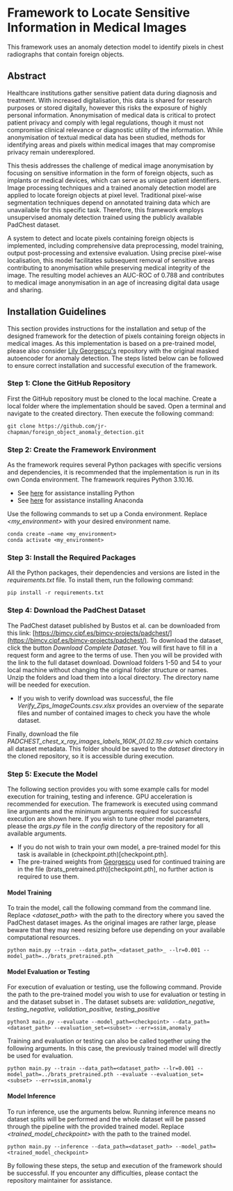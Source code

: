 # Framework to Locate Sensitive Information in Medical Images 
This framework uses an anomaly detection model to identify pixels in chest radiographs that contain foreign objects. 

## Abstract 
Healthcare institutions gather sensitive patient data during diagnosis and treatment. With increased digitalisation, this data is shared for research purposes or stored digitally, however this risks the exposure of highly personal information. Anonymisation of medical data is critical to protect patient privacy and comply with legal regulations, though it must not compromise clinical relevance or diagnostic utility of the information. While anonymisation of textual medical data has been studied, methods for identifying areas and pixels within medical images that may compromise privacy remain underexplored.

This thesis addresses the challenge of medical image anonymisation by focusing on sensitive information in the form of foreign objects, such as implants or medical devices, which can serve as unique patient identifiers. Image processing techniques and a trained anomaly detection model are applied to locate foreign objects at pixel level. Traditional pixel-wise segmentation techniques depend on annotated training data which are unavailable for this specific task. Therefore, this framework employs unsupervised anomaly detection trained using the publicly available PadChest dataset. 

A system to detect and locate pixels containing foreign objects is implemented, including comprehensive data preprocessing, model training, output post-processing and extensive evaluation. Using precise pixel-wise localisation, this model facilitates subsequent removal of sensitive areas contributing to anonymisation while preserving medical integrity of the image. The resulting model achieves an AUC-ROC of 0.788 and contributes to medical image anonymisation in an age of increasing digital data usage and sharing.

## Installation Guidelines 
This section provides instructions for the installation and setup of the designed framework for the detection of pixels containing foreign objects in medical images. As this implementation is based on a pre-trained model, please also consider [Lily Georgescu's](https://github.com/lilygeorgescu/MAE-medical-anomaly-detection.git) repository with the original masked autoencoder for anomaly detection. The steps listed below can be followed to ensure correct installation and successful execution of the framework. 

### Step 1: Clone the GitHub Repository 

First the GitHub repository must be cloned to the local machine. Create a local folder where the implementation should be saved. Open a terminal and navigate to the created directory. Then execute the following command: 

```
git clone https://github.com/jr-chapman/foreign_object_anomaly_detection.git
```

### Step 2: Create the Framework Environment

As the framework requires several Python packages with specific versions and dependencies, it is recommended that the implementation is run in its own Conda environment. The framework requires Python 3.10.16.
- See [here](https://www.python.org/downloads/) for assistance installing Python
- See [here](https://www.anaconda.com/download) for assistance installing Anaconda

Use the following commands to set up a Conda environment. Replace _<my_environment>_ with your desired environment name. 
```
conda create –name <my_environment>
conda activate <my_environment>
```

### Step 3: Install the Required Packages 
All the Python packages, their dependencies and versions are listed in the _requirements.txt_ file. To install them, run the following command: 
```
pip install -r requirements.txt 
```

### Step 4: Download the PadChest Dataset 
The PadChest dataset published by Bustos et al. can be downloaded from this link: [https://bimcv.cipf.es/bimcv-projects/padchest/](https://bimcv.cipf.es/bimcv-projects/padchest/).
To download the dataset, click the button _Download Complete Dataset_. You will first have to fill in a request form and agree to the terms of use. Then you will be provided with the link to the full dataset download. Download folders 1-50 and 54 to your local machine without changing the original folder structure or names. Unzip the folders and load them into a local directory. The directory name will be needed for execution. 

- If you wish to verify download was successful, the file _Verify_Zips_ImageCounts.csv.xlsx_ provides an overview of the separate files and number of contained images to check you have the whole dataset.

Finally, download the file _PADCHEST_chest_x_ray_images_labels_160K_01.02.19.csv_ which contains all dataset metadata. This folder should be saved to the _dataset_ directory in the cloned repository, so it is accessible during execution.

### Step 5: Execute the Model 

The following section provides you with some example calls for model execution for training, testing and inference. GPU acceleration is recommended for execution. The framework is executed using command line arguments and the minimum arguments required for successful execution are shown here. If you wish to tune other model parameters, please the _args.py_ file in the _config_ directory of the repository for all available arguments. 

- If you do not wish to train your own model, a pre-trained model for this task is available in (checkpoint.pth)[checkpoint.pth]. 
- The pre-trained weights from [Georgescu](https://github.com/lilygeorgescu/MAE-medical-anomaly-detection.git) used for continued training are in the file (brats_pretrained.pth)[checkpoint.pth], no further action is required to use them. 

#### Model Training 
To train the model, call the following command from the command line. Replace _<dataset_path>_ with the path to the directory where you saved the PadChest dataset images. As the original images are rather large, please beware that they may need resizing before use depending on your available computational resources. 

```
python main.py --train --data_path=_<dataset_path>_ --lr=0.001 --model_path=../brats_pretrained.pth 
```

#### Model Evaluation or Testing
For execution of evaluation or testing, use the following command. Provide the path to the pre-trained model you wish to use for evaluation or testing in _<checkpoint>_ and the dataset subset in _<subset>_. The dataset subsets are: _validation_negative, testing_negative, validation_positive, testing_positive_
```
python3 main.py --evaluate --model_path=<checkpoint> --data_path=<dataset_path> --evaluation_set=<subset> --err=ssim,anomaly
```

Training and evaluation or testing can also be called together using the following arguments. In this case, the previously trained model will directly be used for evaluation. 
```
python main.py --train --data_path=<dataset_path> --lr=0.001 --model_path=../brats_pretrained.pth --evaluate --evaluation_set=<subset> --err=ssim,anomaly
```

#### Model Inference 
To run inference, use the arguments below. Running inference means no dataset splits will be performed and the whole dataset will be passed through the pipeline with the provided trained model. Replace _<trained_model_checkpoint>_ with the path to the trained model. 

```
python main.py --inference --data_path=<dataset_path> --model_path=<trained_model_checkpoint>  
```

By following these steps, the setup and execution of the framework should be successful. If you encounter any difficulties, please contact the repository maintainer for assistance. 

